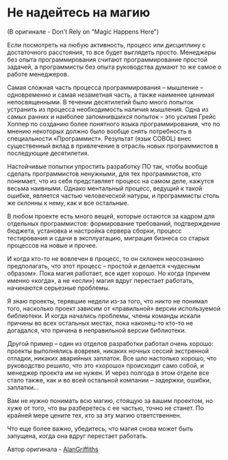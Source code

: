 # Не надейтесь на магию
(В оригинале - Don't Rely on "Magic Happens Here")

Если посмотреть на любую активность, процесс или дисциплину с достаточного расстояния, то все будет выглядеть просто. Менеджеры без опыта программирования считают программирование простой задачей, а программисты без опыта руководства думают то же самое о работе менеджеров.

Самая сложная часть процесса программирования – мышление – одновременно и самая незаметная часть, а также наименее ценимая непосвященными. В течении десятилетий было много попыток устранить из процесса необходимость наличия мышления. Одна из самых ранних и наиболее запомнившихся попыток – это усилия Грейс Хоппер по созданию более понятного языка программирования, что по мнению некоторых должно было вообще снять потребность в специальности «Программист». Результат (язык COBOL) внес существенный вклад в привлечение в отрасль новых программистов в последующие десятилетия.

Настойчивые попытки упростить разработку ПО так, чтобы вообще сделать программистов ненужными, для тех программистов, кто понимает, что из себя представляет процесс на самом деле, кажутся весьма наивными. Однако ментальный процесс, ведущий к такой ошибке, является частью человеческой натуры, и программисты столь же склонны к нему, как и все остальные.

В любом проекте есть много вещей, которые остаются за кадром для отдельных программистов: формирование требований, подтверждение бюджета, установка и настройка сервера сборки, процесс тестирования и сдачи в эксплуатацию, миграция бизнеса со старых процессов на новые и прочее.

И когда кто-то не вовлечен в процесс, то он склонен неосознанно предполагать, что этот процесс – простой и делается «чудесным образом». Пока магия работает, все идет хорошо. Но когда (причем именно «когда», а не «если») магия вдруг перестает работать, начинаются серьезные проблемы.

Я знаю проекты, терявшие недели из-за того, что никто не понимал того, насколько проект зависим от «правильной» версии используемой библиотеки. И когда начались проблемы, члены команды искали причины во всех остальных местах, пока наконец-то кто-то не догадался, что причина в неправильной версии библиотеки.

Другой пример – один из отделов разработки работал очень хорошо: проекты выполнялись вовремя, никаких ночных сессий экстренной отладки, никаких аварийных заплаток. Все шло настолько хорошо, что руководство решило, что это «хорошо» происходит само собой, и менеджер проекта им не нужен. И через полгода в этом отделе все стало также, как и во всей остальной компании – задержки, ошибки, заплатки...

Вам не нужно понимать всю магию, стоящую за вашим проектом, но хуже от того, что вы разберетесь с ее частью, точно не станет. По крайней мере цените тех, кто за эту магию ответственнен.

Что еще более важно, убедитесь, что магия снова может быть запущена, когда она вдруг перестает работать.

Автор оригинала - [AlanGriffiths](http://programmer.97things.oreilly.com/wiki/index.php/AlanGriffiths)
